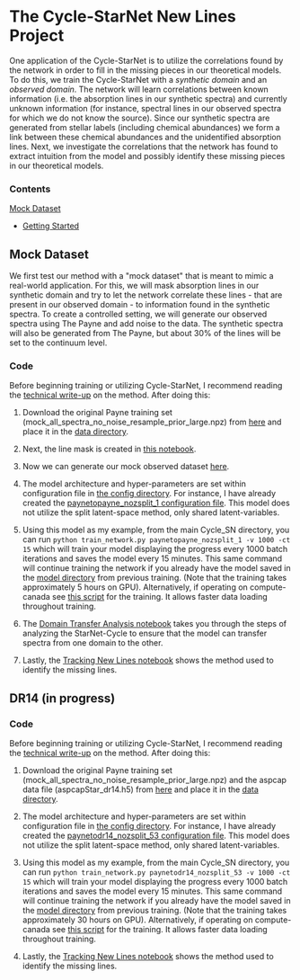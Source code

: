 # The Cycle-StarNet New Lines Project

One application of the Cycle-StarNet is to utilize the correlations found by the network in order to fill in the missing pieces in our theoretical models. To do this, we train the Cycle-StarNet with a _synthetic domain_ and an _observed domain_. The network will learn correlations between known information (i.e. the absorption lines in our synthetic spectra) and currently unknown information (for instance, spectral lines in our observed spectra for which we do not know the source). Since our synthetic spectra are generated from stellar labels (including chemical abundances) we form a link between these chemical abundances and the unidentified absorption lines. Next, we investigate the correlations that the network has found to extract intuition from the model and possibly identify these missing pieces in our theoretical models.

### Contents

[Mock Dataset](#mock-dataset)

   - [Getting Started](#code)
   

## Mock Dataset

We first test our method with a "mock dataset" that is meant to mimic a real-world application. For this, we will mask absorption lines in our synthetic domain and try to let the network correlate these lines - that are present in our observed domain - to information found in the synthetic spectra. To create a controlled setting, we will generate our observed spectra using The Payne and add noise to the data. The synthetic spectra will also be generated from The Payne, but about 30% of the lines will be set to the continuum level.

### Code

Before beginning training or utilizing Cycle-StarNet, I recommend reading the [technical write-up](../docs/README.md) on the method. After doing this:
  
  1. Download the original Payne training set (mock_all_spectra_no_noise_resample_prior_large.npz) from [here](https://www.canfar.net/storage/list/starnet/public/new_lines_project) and place it in the [data directory](../data/).
  
  2. Next, the line mask is created in [this notebook](./Create_Line_Mask.ipynb).
  
  3. Now we can generate our mock observed dataset [here](./Generate_Observed_Payne_Domain.ipynb).
  
  4. The model architecture and hyper-parameters are set within configuration file in [the config directory](../configs). For instance, I have already created the [paynetopayne_nozsplit_1 configuration file](../configs/paynetopayne_nozsplit_1.ini). This model does not utilize the split latent-space method, only shared latent-variables.
  
  5. Using this model as my example, from the main Cycle_SN directory, you can run `python train_network.py paynetopayne_nozsplit_1 -v 1000 -ct 15` which will train your model displaying the progress every 1000 batch iterations and saves the model every 15 minutes. This same command will continue training the network if you already have the model saved in the [model directory](../models) from previous training. (Note that the training takes approximately 5 hours on GPU). Alternatively, if operating on compute-canada see [this script](../scripts/paynetopayne_nozsplit_1.sh) for the training. It allows faster data loading throughout training.
  
  6. The [Domain Transfer Analysis notebook](./Domain_Transfer_paynetopayne_nozsplit.ipynb) takes you through the steps of analyzing the StarNet-Cycle to ensure that the model can transfer spectra from one domain to the other.
  
  7. Lastly, the [Tracking New Lines notebook](./Track_Lines_paynetopayne_nozsplit.ipynb) shows the method used to identify the missing lines.

## DR14 (in progress)

### Code

Before beginning training or utilizing Cycle-StarNet, I recommend reading the [technical write-up](../docs/README.md) on the method. After doing this:
  
  1. Download the original Payne training set (mock_all_spectra_no_noise_resample_prior_large.npz) and the aspcap data file (aspcapStar_dr14.h5) from [here](https://www.canfar.net/storage/list/starnet/public/new_lines_project) and place it in the [data directory](../data/).
  
  2. The model architecture and hyper-parameters are set within configuration file in [the config directory](../configs). For instance, I have already created the [paynetodr14_nozsplit_53 configuration file](../configs/paynetodr14_nozsplit_53.ini). This model does not utilize the split latent-space method, only shared latent-variables.
  
  3. Using this model as my example, from the main Cycle_SN directory, you can run `python train_network.py paynetodr14_nozsplit_53 -v 1000 -ct 15` which will train your model displaying the progress every 1000 batch iterations and saves the model every 15 minutes. This same command will continue training the network if you already have the model saved in the [model directory](../models) from previous training. (Note that the training takes approximately 30 hours on GPU). Alternatively, if operating on compute-canada see [this script](../scripts/paynetodr14_nozsplit_53.sh) for the training. It allows faster data loading throughout training.
  
  4. Lastly, the [Tracking New Lines notebook](./Analyze_dr14.ipynb) shows the method used to identify the missing lines.
